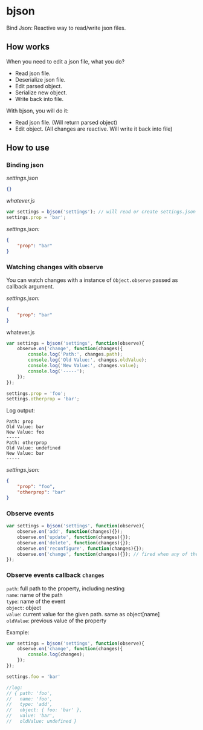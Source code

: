# bjson
Bind Json: Reactive way to read/write json files. 

## How works
When you need to edit a json file, what you do?  
- Read json file.
- Deserialize json file.
- Edit parsed object.
- Serialize new object.
- Write back into file.

With bjson, you will do it:
- Read json file. (Will return parsed object)
- Edit object. (All changes are reactive. Will write it back into file)

## How to use
### Binding json
*settings.json*
```json
{}
```

*whatever.js*
```js
var settings = bjson('settings'); // will read or create settings.json
settings.prop = 'bar';
```

*settings.json:*
```json
{
    "prop": "bar"
}
```

### Watching changes with observe

You can watch changes with a instance of `Object.observe` passed as callback argument.  

*settings.json:*
```json
{
    "prop": "bar"
}
```

whatever.js
```js
var settings = bjson('settings', function(observe){
    observe.on('change', function(changes){
        console.log('Path:', changes.path);
        console.log('Old Value:', changes.oldValue);
        console.log('New Value:', changes.value);
        console.log('-----');
    });
});

settings.prop = 'foo';
settings.otherprop = 'bar';
```

Log output:
```
Path: prop
Old Value: bar
New Value: foo
-----
Path: otherprop
Old Value: undefined
New Value: bar
-----
```

*settings.json:*
```json
{
    "prop": "foo",
    "otherprop": "bar"
}
```

### Observe events

```js
var settings = bjson('settings', function(observe){
    observe.on('add', function(changes){});
    observe.on('update', function(changes){});
    observe.on('delete', function(changes){});
    observe.on('reconfigure', function(changes){});
    observe.on('change', function(changes){}); // fired when any of the above events are emitted
});

```

### Observe events callback `changes`

`path`: full path to the property, including nesting  
`name`: name of the path  
`type`: name of the event  
`object`: object  
`value`: current value for the given path. same as object[name]  
`oldValue`: previous value of the property  

Example:
```js
var settings = bjson('settings', function(observe){
    observe.on('change', function(changes){
        console.log(changes);
    });
});

settings.foo = 'bar'

//log:
// { path: 'foo',
//   name: 'foo',
//   type: 'add',
//   object: { foo: 'bar' },
//   value: 'bar',
//   oldValue: undefined }
```
